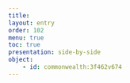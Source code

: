 ```yaml
---
title: 
layout: entry
order: 102
menu: true
toc: true
presentation: side-by-side
object:
    - id: commonwealth:3f462v674
---
```

